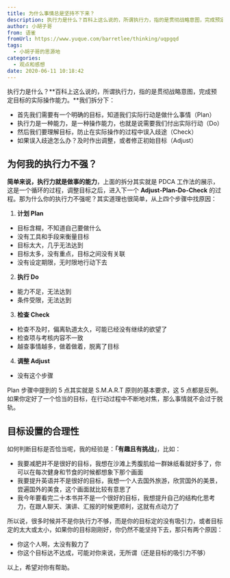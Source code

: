 ```yaml
---
title: 为什么事情总是坚持不下来？
description: 执行力是什么？百科上这么说的，所谓执行力，指的是贯彻战略意图，完成预定目标的实际操作能力。我们拆分下：首先我们需要有一个明确的目标，知道我们实际行动是做什么事情（Plan）执行力是一种能力，是一种操作能力，也就是说需要我们付出实际行动（Do）然后我们要理解目标，防止在实际操作的过程中误入歧途（...
author: 小胡子哥
from: 语雀
fromUrl: https://www.yuque.com/barretlee/thinking/uqpgqd
tags:
  - 小胡子哥的思源地
categories:
  - 观点和感想
date: 2020-06-11 10:18:42
---
```


执行力是什么？**百科上这么说的，所谓执行力，指的是贯彻战略意图，完成预定目标的实际操作能力。**我们拆分下：


- 首先我们需要有一个明确的目标，知道我们实际行动是做什么事情（Plan）
- 执行力是一种能力，是一种操作能力，也就是说需要我们付出实际行动（Do）
- 然后我们要理解目标，防止在实际操作的过程中误入歧途（Check）
- 如果误入歧途怎么办？及时作出调整，或者修正初始目标（Adjust）



## 为何我的执行力不强？


**简单来说，执行力就是做事的能力**，上面的拆分其实就是 PDCA 工作法的展示，这是一个循环的过程，调整目标之后，进入下一个 **Adjust-Plan-Do-Check** 的过程。那为什么你的执行力不强呢？其实道理也很简单，从上四个步骤中找原因：


1. **计划 Plan**



- 目标含糊，不知道自己要做什么
- 没有工具和手段来衡量目标
- 目标太大，几乎无法达到
- 目标太多，没有重点，目标之间没有关联
- 没有设定期限，无时限地行动下去



2. **执行 Do**



- 能力不足，无法达到
- 条件受限，无法达到



3. **检查 Check**



- 检查不及时，偏离轨道太久，可能已经没有继续的欲望了
- 检查项与考核内容不一致
- 越查事情越多，做着做着，脱离了目标



4. **调整 Adjust**



- 没有这个步骤



Plan 步骤中提到的 5 点其实就是 S.M.A.R.T 原则的基本要求，这 5 点都是反例。如果你定好了一个恰当的目标，在行动过程中不断地对焦，那么事情就不会过于脱轨。


## 目标设置的合理性


如何判断目标是否恰当呢，我的经验是：**「有趣且有挑战」**，比如：


- 我要减肥并不是很好的目标，我想在沙滩上秀腹肌给一群妹纸看就好多了，你可以在每次健身和节食的时候都想象下那个画面
- 我要提升英语并不是很好的目标，我想一个人去国外旅游，欣赏国外的美景，尝遍国外的美食，这个画面就比较有意思了
- 我今年要看完二十本书并不是一个很好的目标，我想提升自己的结构化思考力，在跟人聊天、演讲、汇报的时候更顺利，这就有点动力了



所以说，很多时候并不是你执行力不够，而是你的目标定的没有吸引力，或者目标定的太大或太小，如果你的目标刚刚好，你仍然不能坚持下去，那只有两个原因：


- 你这个人啊，太没有毅力了
- 你这个目标达不达成，可能对你来说，无所谓（还是目标的吸引力不够）



以上，希望对你有帮助。

